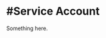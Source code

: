 [title]: # (#Service Account)
[tags]: # (XXX)
[priority]: # (930)
# #Service Account
Something here.
